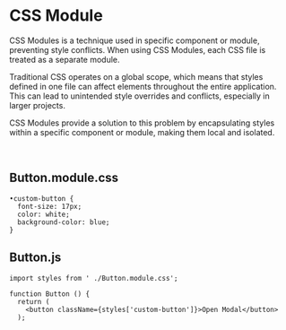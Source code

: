 # CSS Module
CSS Modules is a technique used in specific component or module, preventing style conflicts. When using CSS Modules, each CSS file is treated as a separate module. 

Traditional CSS operates on a global scope, which means that styles defined in one file can affect elements throughout the entire application. This can lead to unintended style overrides and conflicts, especially in larger projects. 

CSS Modules provide a solution to this problem by encapsulating styles within a specific component or module, making them local and isolated.

<br>

## Button.module.css
```
•custom-button { 
  font-size: 17px;  
  color: white;   
  background-color: blue;
}
```

## Button.js
```
import styles from ' ./Button.module.css';

function Button () {
  return (
    <button className={styles['custom-button']}>Open Modal</button>
  );

```